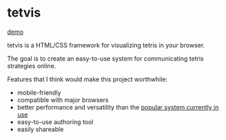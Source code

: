 # tetvis

[demo](ayng.github.io/tetvis)

tetvis is a HTML/CSS framework for visualizing tetris in your browser.

The goal is to create an easy-to-use system for communicating tetris strategies online.

Features that I think would make this project worthwhile:

* mobile-friendly
* compatible with major browsers
* better performance and versatility than the [popular system currently in use](https://harddrop.com/wiki/Template:Pfstart)
* easy-to-use authoring tool
* easily shareable

